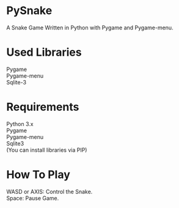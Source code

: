 # PySnake
A Snake Game Written in Python with Pygame and Pygame-menu.

# Used Libraries
Pygame <br />
Pygame-menu <br />
Sqlite-3 <br />

# Requirements
Python 3.x <br />
Pygame <br />
Pygame-menu <br />
Sqlite3 <br />
(You can install libraries via PIP)

# How To Play
WASD or AXIS: Control the Snake. <br />
Space: Pause Game.
